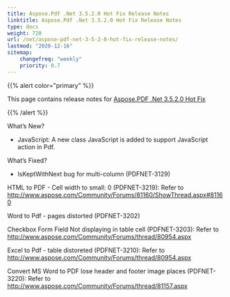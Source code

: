 ```yaml
---
title: Aspose.Pdf .Net 3.5.2.0 Hot Fix Release Notes
linktitle: Aspose.Pdf .Net 3.5.2.0 Hot Fix Release Notes
type: docs
weight: 720
url: /net/aspose-pdf-net-3-5-2-0-hot-fix-release-notes/
lastmod: "2020-12-16"
sitemap:
    changefreq: "weekly"
    priority: 0.7
---
```


{{% alert color="primary" %}}

This page contains release notes for [Aspose.PDF .Net 3.5.2.0 Hot Fix](http://www.aspose.com/downloads/pdf/net/new-releases/aspose.pdf-.net-3.5.2.0-hot-fix/)

{{% /alert %}}

What’s New?

- JavaScript: A new class JavaScript is
  added to support JavaScript action in Pdf.

What’s Fixed?

- IsKeptWithNext bug for multi-column (PDFNET-3129)

HTML to PDF - Cell width to small: 0 (PDFNET-3219): Refer
to <http://www.aspose.com/Community/Forums/81160/ShowThread.aspx#81160>

Word to Pdf - pages distorted (PDFNET-3202)

Checkbox Form Field Not displaying in table cell (PDFNET-3203):
Refer to
<http://www.aspose.com/Community/Forums/thread/80954.aspx>

Excel to Pdf - table distoreted (PDFNET-3210):
Refer to
<http://www.aspose.com/Community/Forums/thread/80954.aspx>

Convert MS Word to PDF lose header and footer image places (PDFNET-3220):
Refer to
<http://www.aspose.com/Community/Forums/thread/81157.aspx>
